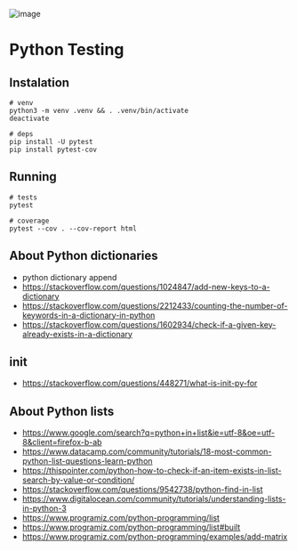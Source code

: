![image](https://user-images.githubusercontent.com/1257048/220415580-5feae350-6eb3-4b31-bd95-1d6b98f2885e.png)

# Python Testing

## Instalation

    # venv
    python3 -m venv .venv && . .venv/bin/activate
    deactivate

    # deps
    pip install -U pytest
    pip install pytest-cov

## Running

    # tests
    pytest

    # coverage
    pytest --cov . --cov-report html


## About Python dictionaries

- python dictionary append
- https://stackoverflow.com/questions/1024847/add-new-keys-to-a-dictionary
- https://stackoverflow.com/questions/2212433/counting-the-number-of-keywords-in-a-dictionary-in-python
- https://stackoverflow.com/questions/1602934/check-if-a-given-key-already-exists-in-a-dictionary

## __init__

- https://stackoverflow.com/questions/448271/what-is-init-py-for

## About Python lists

- https://www.google.com/search?q=python+in+list&ie=utf-8&oe=utf-8&client=firefox-b-ab
- https://www.datacamp.com/community/tutorials/18-most-common-python-list-questions-learn-python
- https://thispointer.com/python-how-to-check-if-an-item-exists-in-list-search-by-value-or-condition/
- https://stackoverflow.com/questions/9542738/python-find-in-list
- https://www.digitalocean.com/community/tutorials/understanding-lists-in-python-3
- https://www.programiz.com/python-programming/list
- https://www.programiz.com/python-programming/list#built
- https://www.programiz.com/python-programming/examples/add-matrix

